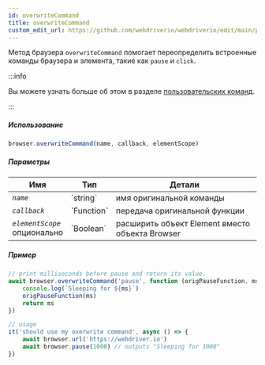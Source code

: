 ```yaml
---
id: overwriteCommand
title: overwriteCommand
custom_edit_url: https://github.com/webdriverio/webdriverio/edit/main/packages/webdriverio/src/commands/browser/overwriteCommand.ts
---
```


Метод браузера `overwriteCommand` помогает переопределить встроенные команды браузера и элемента, такие как `pause` и `click`.

:::info

Вы можете узнать больше об этом в разделе [пользовательских команд](/docs/customcommands#overwriting-native-commands).

:::

##### Использование

```js
browser.overwriteCommand(name, callback, elementScope)
```

##### Параметры

<table>
  <thead>
    <tr>
      <th>Имя</th><th>Тип</th><th>Детали</th>
    </tr>
  </thead>
  <tbody>
    <tr>
      <td><code><var>name</var></code></td>
      <td>`string`</td>
      <td>имя оригинальной команды</td>
    </tr>
    <tr>
      <td><code><var>callback</var></code></td>
      <td>`Function`</td>
      <td>передача оригинальной функции</td>
    </tr>
    <tr>
      <td><code><var>elementScope</var></code><br /><span className="label labelWarning">опционально</span></td>
      <td>`Boolean`</td>
      <td>расширить объект Element вместо объекта Browser</td>
    </tr>
  </tbody>
</table>

##### Пример

```js title="execute.js"
// print milliseconds before pause and return its value.
await browser.overwriteCommand('pause', function (origPauseFunction, ms) {
    console.log(`Sleeping for ${ms}`)
    origPauseFunction(ms)
    return ms
})

// usage
it('should use my overwrite command', async () => {
    await browser.url('https://webdriver.io')
    await browser.pause(1000) // outputs "Sleeping for 1000"
})
```